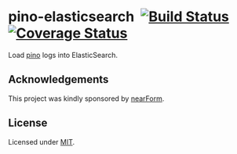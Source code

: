# pino-elasticsearch&nbsp;&nbsp;[![Build Status](https://travis-ci.org/mcollina/pino-elasticsearch.svg)](https://travis-ci.org/mcollina/pino-elasticsearch)&nbsp;[![Coverage Status](https://coveralls.io/repos/github/mcollina/pino-elasticsearch/badge.svg?branch=master)](https://coveralls.io/github/mcollina/pino-elasticsearch?branch=master)

Load [pino](https://github.com/mcollina/pino) logs into ElasticSearch.

## Acknowledgements

This project was kindly sponsored by [nearForm](http://nearform.com).

## License

Licensed under [MIT](./LICENSE).
